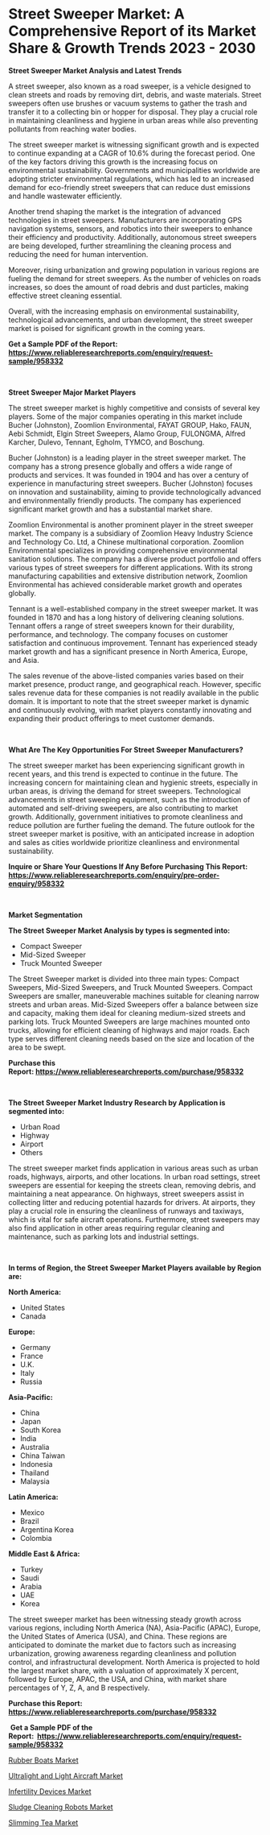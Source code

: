 <p><h1>Street Sweeper Market: A Comprehensive Report of its Market Share & Growth Trends 2023 - 2030</h1></p><p><strong>Street Sweeper Market Analysis and Latest Trends</strong></p>
<p><p>A street sweeper, also known as a road sweeper, is a vehicle designed to clean streets and roads by removing dirt, debris, and waste materials. Street sweepers often use brushes or vacuum systems to gather the trash and transfer it to a collecting bin or hopper for disposal. They play a crucial role in maintaining cleanliness and hygiene in urban areas while also preventing pollutants from reaching water bodies.</p><p>The street sweeper market is witnessing significant growth and is expected to continue expanding at a CAGR of 10.6% during the forecast period. One of the key factors driving this growth is the increasing focus on environmental sustainability. Governments and municipalities worldwide are adopting stricter environmental regulations, which has led to an increased demand for eco-friendly street sweepers that can reduce dust emissions and handle wastewater efficiently.</p><p>Another trend shaping the market is the integration of advanced technologies in street sweepers. Manufacturers are incorporating GPS navigation systems, sensors, and robotics into their sweepers to enhance their efficiency and productivity. Additionally, autonomous street sweepers are being developed, further streamlining the cleaning process and reducing the need for human intervention.</p><p>Moreover, rising urbanization and growing population in various regions are fueling the demand for street sweepers. As the number of vehicles on roads increases, so does the amount of road debris and dust particles, making effective street cleaning essential.</p><p>Overall, with the increasing emphasis on environmental sustainability, technological advancements, and urban development, the street sweeper market is poised for significant growth in the coming years.</p></p>
<p><strong>Get a Sample PDF of the Report:&nbsp; <a href="https://www.reliableresearchreports.com/enquiry/request-sample/958332">https://www.reliableresearchreports.com/enquiry/request-sample/958332</a></strong></p>
<p>&nbsp;</p>
<p><strong>Street Sweeper Major Market Players</strong></p>
<p><p>The street sweeper market is highly competitive and consists of several key players. Some of the major companies operating in this market include Bucher (Johnston), Zoomlion Environmental, FAYAT GROUP, Hako, FAUN, Aebi Schmidt, Elgin Street Sweepers, Alamo Group, FULONGMA, Alfred Karcher, Dulevo, Tennant, Egholm, TYMCO, and Boschung. </p><p>Bucher (Johnston) is a leading player in the street sweeper market. The company has a strong presence globally and offers a wide range of products and services. It was founded in 1904 and has over a century of experience in manufacturing street sweepers. Bucher (Johnston) focuses on innovation and sustainability, aiming to provide technologically advanced and environmentally friendly products. The company has experienced significant market growth and has a substantial market share.</p><p>Zoomlion Environmental is another prominent player in the street sweeper market. The company is a subsidiary of Zoomlion Heavy Industry Science and Technology Co. Ltd, a Chinese multinational corporation. Zoomlion Environmental specializes in providing comprehensive environmental sanitation solutions. The company has a diverse product portfolio and offers various types of street sweepers for different applications. With its strong manufacturing capabilities and extensive distribution network, Zoomlion Environmental has achieved considerable market growth and operates globally.</p><p>Tennant is a well-established company in the street sweeper market. It was founded in 1870 and has a long history of delivering cleaning solutions. Tennant offers a range of street sweepers known for their durability, performance, and technology. The company focuses on customer satisfaction and continuous improvement. Tennant has experienced steady market growth and has a significant presence in North America, Europe, and Asia.</p><p>The sales revenue of the above-listed companies varies based on their market presence, product range, and geographical reach. However, specific sales revenue data for these companies is not readily available in the public domain. It is important to note that the street sweeper market is dynamic and continuously evolving, with market players constantly innovating and expanding their product offerings to meet customer demands.</p></p>
<p>&nbsp;</p>
<p><strong>What Are The Key Opportunities For Street Sweeper Manufacturers?</strong></p>
<p><p>The street sweeper market has been experiencing significant growth in recent years, and this trend is expected to continue in the future. The increasing concern for maintaining clean and hygienic streets, especially in urban areas, is driving the demand for street sweepers. Technological advancements in street sweeping equipment, such as the introduction of automated and self-driving sweepers, are also contributing to market growth. Additionally, government initiatives to promote cleanliness and reduce pollution are further fueling the demand. The future outlook for the street sweeper market is positive, with an anticipated increase in adoption and sales as cities worldwide prioritize cleanliness and environmental sustainability.</p></p>
<p><strong>Inquire or Share Your Questions If Any Before Purchasing This Report: <a href="https://www.reliableresearchreports.com/enquiry/pre-order-enquiry/958332">https://www.reliableresearchreports.com/enquiry/pre-order-enquiry/958332</a></strong></p>
<p>&nbsp;</p>
<p><strong>Market Segmentation</strong></p>
<p><strong>The Street Sweeper Market Analysis by types is segmented into:</strong></p>
<p><ul><li>Compact Sweeper</li><li>Mid-Sized Sweeper</li><li>Truck Mounted Sweeper</li></ul></p>
<p><p>The Street Sweeper market is divided into three main types: Compact Sweepers, Mid-Sized Sweepers, and Truck Mounted Sweepers. Compact Sweepers are smaller, maneuverable machines suitable for cleaning narrow streets and urban areas. Mid-Sized Sweepers offer a balance between size and capacity, making them ideal for cleaning medium-sized streets and parking lots. Truck Mounted Sweepers are large machines mounted onto trucks, allowing for efficient cleaning of highways and major roads. Each type serves different cleaning needs based on the size and location of the area to be swept.</p></p>
<p><strong>Purchase this Report:&nbsp;<a href="https://www.reliableresearchreports.com/purchase/958332">https://www.reliableresearchreports.com/purchase/958332</a></strong></p>
<p>&nbsp;</p>
<p><strong>The Street Sweeper Market Industry Research by Application is segmented into:</strong></p>
<p><ul><li>Urban Road</li><li>Highway</li><li>Airport</li><li>Others</li></ul></p>
<p><p>The street sweeper market finds application in various areas such as urban roads, highways, airports, and other locations. In urban road settings, street sweepers are essential for keeping the streets clean, removing debris, and maintaining a neat appearance. On highways, street sweepers assist in collecting litter and reducing potential hazards for drivers. At airports, they play a crucial role in ensuring the cleanliness of runways and taxiways, which is vital for safe aircraft operations. Furthermore, street sweepers may also find application in other areas requiring regular cleaning and maintenance, such as parking lots and industrial settings.</p></p>
<p>&nbsp;</p>
<p><strong>In terms of Region, the Street Sweeper Market Players available by Region are:</strong></p>
<p>
    <p> <strong> North America: </strong>
        <ul>
            <li>United States</li>
            <li>Canada</li>
        </ul>
        </p> 
    <p> <strong> Europe: </strong>
        <ul>
            <li>Germany</li>
            <li>France</li>
            <li>U.K.</li>
            <li>Italy</li>
            <li>Russia</li>
        </ul>
        </p> 
    <p> <strong> Asia-Pacific: </strong>
        <ul>
            <li>China</li>
            <li>Japan</li>
            <li>South Korea</li>
            <li>India</li>
            <li>Australia</li>
            <li>China Taiwan</li>
            <li>Indonesia</li>
            <li>Thailand</li>
            <li>Malaysia</li>
        </ul>
        </p> 
    <p> <strong> Latin America: </strong>
        <ul>
            <li>Mexico</li>
            <li>Brazil</li>
            <li>Argentina Korea</li>
            <li>Colombia</li>
        </ul>
        </p> 
    <p> <strong> Middle East & Africa: </strong>
        <ul>
            <li>Turkey</li>
            <li>Saudi</li>
            <li>Arabia</li>
            <li>UAE</li>
            <li>Korea</li>
        </ul>
    </p>
    </p>
<p><p>The street sweeper market has been witnessing steady growth across various regions, including North America (NA), Asia-Pacific (APAC), Europe, the United States of America (USA), and China. These regions are anticipated to dominate the market due to factors such as increasing urbanization, growing awareness regarding cleanliness and pollution control, and infrastructural development. North America is projected to hold the largest market share, with a valuation of approximately X percent, followed by Europe, APAC, the USA, and China, with market share percentages of Y, Z, A, and B respectively.</p></p>
<p><strong>Purchase this Report: <a href="https://www.reliableresearchreports.com/purchase/958332">https://www.reliableresearchreports.com/purchase/958332</a></strong></p>
<p>&nbsp;<strong>Get a Sample PDF of the Report:&nbsp;&nbsp;<a href="https://www.reliableresearchreports.com/enquiry/request-sample/958332">https://www.reliableresearchreports.com/enquiry/request-sample/958332</a></strong></p>
<p><strong></strong></p>
<p><p><a href="https://github.com/melchekhinf/Market-Research-Report-List-1/blob/main/rubber-boats-market.md">Rubber Boats Market</a></p><p><a href="https://github.com/sndrkn/Market-Research-Report-List-1/blob/main/ultralight-and-light-aircraft-market.md">Ultralight and Light Aircraft Market</a></p><p><a href="https://www.linkedin.com/pulse/infertility-devices-market-size-share-global-analysis-report-dhlze/">Infertility Devices Market</a></p><p><a href="https://medium.com/@nayanmongiarp23/sludge-cleaning-robots-market-trends-and-market-analysis-forecasted-for-period-2023-2030-c46b04e293f8">Sludge Cleaning Robots Market</a></p><p><a href="https://medium.com/@damorgan64868/slimming-tea-market-the-key-to-successful-business-strategy-forecast-till-2030-bb0c36d17d9d">Slimming Tea Market</a></p></p>